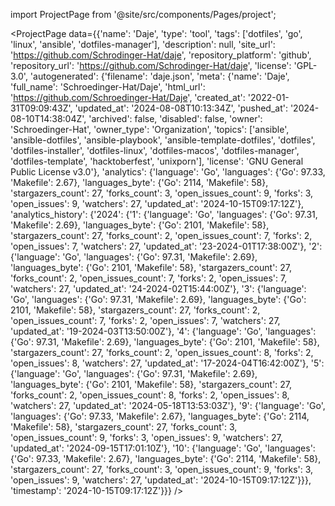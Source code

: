 
import ProjectPage from '@site/src/components/Pages/project';

<ProjectPage
    data={{'name': 'Daje', 'type': 'tool', 'tags': ['dotfiles', 'go', 'linux', 'ansible', 'dotfiles-manager'], 'description': null, 'site_url': 'https://github.com/Schrodinger-Hat/daje', 'repository_platform': 'github', 'repository_url': 'https://github.com/Schrodinger-Hat/daje', 'license': 'GPL-3.0', 'autogenerated': {'filename': 'daje.json', 'meta': {'name': 'Daje', 'full_name': 'Schroedinger-Hat/Daje', 'html_url': 'https://github.com/Schroedinger-Hat/Daje', 'created_at': '2022-01-31T09:09:43Z', 'updated_at': '2024-08-08T10:13:34Z', 'pushed_at': '2024-08-10T14:38:04Z', 'archived': false, 'disabled': false, 'owner': 'Schroedinger-Hat', 'owner_type': 'Organization', 'topics': ['ansible', 'ansible-dotfiles', 'ansible-playbook', 'ansible-template-dotfiles', 'dotfiles', 'dotfiles-installer', 'dotfiles-linux', 'dotfiles-macos', 'dotfiles-manager', 'dotfiles-template', 'hacktoberfest', 'unixporn'], 'license': 'GNU General Public License v3.0'}, 'analytics': {'language': 'Go', 'languages': {'Go': 97.33, 'Makefile': 2.67}, 'languages_byte': {'Go': 2114, 'Makefile': 58}, 'stargazers_count': 27, 'forks_count': 3, 'open_issues_count': 9, 'forks': 3, 'open_issues': 9, 'watchers': 27, 'updated_at': '2024-10-15T09:17:12Z'}, 'analytics_history': {'2024': {'1': {'language': 'Go', 'languages': {'Go': 97.31, 'Makefile': 2.69}, 'languages_byte': {'Go': 2101, 'Makefile': 58}, 'stargazers_count': 27, 'forks_count': 2, 'open_issues_count': 7, 'forks': 2, 'open_issues': 7, 'watchers': 27, 'updated_at': '23-2024-01T17:38:00Z'}, '2': {'language': 'Go', 'languages': {'Go': 97.31, 'Makefile': 2.69}, 'languages_byte': {'Go': 2101, 'Makefile': 58}, 'stargazers_count': 27, 'forks_count': 2, 'open_issues_count': 7, 'forks': 2, 'open_issues': 7, 'watchers': 27, 'updated_at': '24-2024-02T15:44:00Z'}, '3': {'language': 'Go', 'languages': {'Go': 97.31, 'Makefile': 2.69}, 'languages_byte': {'Go': 2101, 'Makefile': 58}, 'stargazers_count': 27, 'forks_count': 2, 'open_issues_count': 7, 'forks': 2, 'open_issues': 7, 'watchers': 27, 'updated_at': '19-2024-03T13:50:00Z'}, '4': {'language': 'Go', 'languages': {'Go': 97.31, 'Makefile': 2.69}, 'languages_byte': {'Go': 2101, 'Makefile': 58}, 'stargazers_count': 27, 'forks_count': 2, 'open_issues_count': 8, 'forks': 2, 'open_issues': 8, 'watchers': 27, 'updated_at': '17-2024-04T16:42:00Z'}, '5': {'language': 'Go', 'languages': {'Go': 97.31, 'Makefile': 2.69}, 'languages_byte': {'Go': 2101, 'Makefile': 58}, 'stargazers_count': 27, 'forks_count': 2, 'open_issues_count': 8, 'forks': 2, 'open_issues': 8, 'watchers': 27, 'updated_at': '2024-05-18T13:53:03Z'}, '9': {'language': 'Go', 'languages': {'Go': 97.33, 'Makefile': 2.67}, 'languages_byte': {'Go': 2114, 'Makefile': 58}, 'stargazers_count': 27, 'forks_count': 3, 'open_issues_count': 9, 'forks': 3, 'open_issues': 9, 'watchers': 27, 'updated_at': '2024-09-15T17:01:10Z'}, '10': {'language': 'Go', 'languages': {'Go': 97.33, 'Makefile': 2.67}, 'languages_byte': {'Go': 2114, 'Makefile': 58}, 'stargazers_count': 27, 'forks_count': 3, 'open_issues_count': 9, 'forks': 3, 'open_issues': 9, 'watchers': 27, 'updated_at': '2024-10-15T09:17:12Z'}}}, 'timestamp': '2024-10-15T09:17:12Z'}}}
/>
